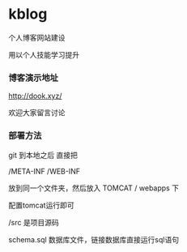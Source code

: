 # kblog

个人博客网站建设

用以个人技能学习提升

### 博客演示地址

  http://dook.xyz/
  
  欢迎大家留言讨论

### 部署方法

git 到本地之后 直接把

/META-INF
/WEB-INF

放到同一个文件夹，然后放入 TOMCAT / webapps 下

配置tomcat运行即可

/src 是项目源码

schema.sql 数据库文件，链接数据库直接运行sql语句
